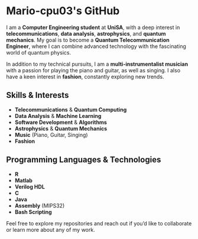 # Mario-cpu03's GitHub

I am a **Computer Engineering student** at **UniSA**, with a deep interest in **telecommunications**, **data analysis**, **astrophysics**, and **quantum mechanics**. My goal is to become a **Quantum Telecommunication Engineer**, where I can combine advanced technology with the fascinating world of quantum physics.

In addition to my technical pursuits, I am a **multi-instrumentalist musician** with a passion for playing the piano and guitar, as well as singing. I also have a keen interest in **fashion**, constantly exploring new trends.

## Skills & Interests

- **Telecommunications** & **Quantum Computing**
- **Data Analysis** & **Machine Learning**
- **Software Development** & **Algorithms**
- **Astrophysics** & **Quantum Mechanics**
- **Music** (Piano, Guitar, Singing)
- **Fashion**

## Programming Languages & Technologies

- **R**
- **Matlab**
- **Verilog HDL**
- **C**
- **Java**
- **Assembly** (MIPS32)
- **Bash Scripting**

Feel free to explore my repositories and reach out if you’d like to collaborate or learn more about any of my work.
